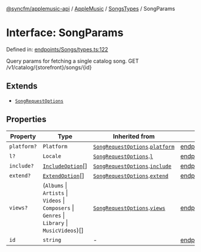 [@syncfm/applemusic-api](../../../../../../globals.md) / [AppleMusic](../../../index.md) / [SongsTypes](../index.md) / SongParams

# Interface: SongParams

Defined in: [endpoints/Songs/types.ts:122](https://github.com/sync-fm/applemusic-api/blob/9471caba6a6b5bc92263ffc6e5d9c04672ec1f7f/src/endpoints/Songs/types.ts#L122)

Query params for fetching a single catalog song.
GET /v1/catalog/{storefront}/songs/{id}

## Extends

- [`SongRequestOptions`](SongRequestOptions.md)

## Properties

| Property | Type | Inherited from | Defined in |
| ------ | ------ | ------ | ------ |
| <a id="platform"></a> `platform?` | `Platform` | [`SongRequestOptions`](SongRequestOptions.md).[`platform`](SongRequestOptions.md#platform) | [endpoints/Songs/types.ts:111](https://github.com/sync-fm/applemusic-api/blob/9471caba6a6b5bc92263ffc6e5d9c04672ec1f7f/src/endpoints/Songs/types.ts#L111) |
| <a id="l"></a> `l?` | `Locale` | [`SongRequestOptions`](SongRequestOptions.md).[`l`](SongRequestOptions.md#l) | [endpoints/Songs/types.ts:112](https://github.com/sync-fm/applemusic-api/blob/9471caba6a6b5bc92263ffc6e5d9c04672ec1f7f/src/endpoints/Songs/types.ts#L112) |
| <a id="include"></a> `include?` | [`IncludeOption`](../enumerations/IncludeOption.md)[] | [`SongRequestOptions`](SongRequestOptions.md).[`include`](SongRequestOptions.md#include) | [endpoints/Songs/types.ts:113](https://github.com/sync-fm/applemusic-api/blob/9471caba6a6b5bc92263ffc6e5d9c04672ec1f7f/src/endpoints/Songs/types.ts#L113) |
| <a id="extend"></a> `extend?` | [`ExtendOption`](../enumerations/ExtendOption.md)[] | [`SongRequestOptions`](SongRequestOptions.md).[`extend`](SongRequestOptions.md#extend) | [endpoints/Songs/types.ts:114](https://github.com/sync-fm/applemusic-api/blob/9471caba6a6b5bc92263ffc6e5d9c04672ec1f7f/src/endpoints/Songs/types.ts#L114) |
| <a id="views"></a> `views?` | (`Albums` \| `Artists` \| `Videos` \| `Composers` \| `Genres` \| `Library` \| `MusicVideos`)[] | [`SongRequestOptions`](SongRequestOptions.md).[`views`](SongRequestOptions.md#views) | [endpoints/Songs/types.ts:115](https://github.com/sync-fm/applemusic-api/blob/9471caba6a6b5bc92263ffc6e5d9c04672ec1f7f/src/endpoints/Songs/types.ts#L115) |
| <a id="id"></a> `id` | `string` | - | [endpoints/Songs/types.ts:123](https://github.com/sync-fm/applemusic-api/blob/9471caba6a6b5bc92263ffc6e5d9c04672ec1f7f/src/endpoints/Songs/types.ts#L123) |
